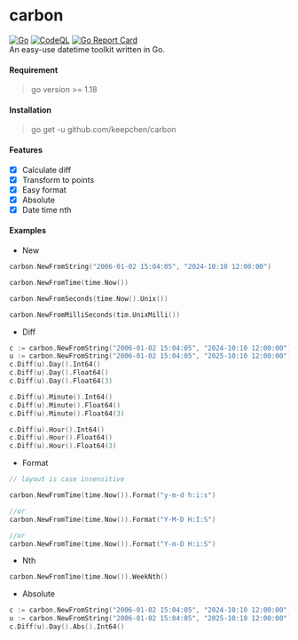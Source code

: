 # carbon  
[![Go](https://github.com/keepchen/carbon/actions/workflows/go.yml/badge.svg)](https://github.com/keepchen/carbon/actions/workflows/go.yml)  [![CodeQL](https://github.com/keepchen/carbon/actions/workflows/codeql.yml/badge.svg)](https://github.com/keepchen/carbon/actions/workflows/codeql.yml)  [![Go Report Card](https://goreportcard.com/badge/github.com/keepchen/carbon)](https://goreportcard.com/report/github.com/keepchen/carbon)    
An easy-use datetime toolkit written in Go.

#### Requirement  
> go version >= 1.18

#### Installation  
> go get -u github.com/keepchen/carbon

#### Features  
- [x] Calculate diff  
- [x] Transform to points  
- [x] Easy format  
- [x] Absolute  
- [x] Date time nth  

#### Examples  
- New  
```go
carbon.NewFromString("2006-01-02 15:04:05", "2024-10:10 12:00:00")

carbon.NewFromTime(time.Now())

carbon.NewFromSeconds(time.Now().Unix())

carbon.NewFromMilliSeconds(tim.UnixMilli())
```  
- Diff
```go
c := carbon.NewFromString("2006-01-02 15:04:05", "2024-10:10 12:00:00")
u := carbon.NewFromString("2006-01-02 15:04:05", "2025-10:10 12:00:00")
c.Diff(u).Day().Int64()
c.Diff(u).Day().Float64()
c.Diff(u).Day().Float64(3)

c.Diff(u).Minute().Int64()
c.Diff(u).Minute().Float64()
c.Diff(u).Minute().Float64(3)

c.Diff(u).Hour().Int64()
c.Diff(u).Hour().Float64()
c.Diff(u).Hour().Float64(3)
```  
- Format  
```go
// layout is case insensitive

carbon.NewFromTime(time.Now()).Format("y-m-d h:i:s")

//or 
carbon.NewFromTime(time.Now()).Format("Y-M-D H:I:S")

//or 
carbon.NewFromTime(time.Now()).Format("Y-m-D H:i:S")
```  
- Nth  
```go
carbon.NewFromTime(time.Now()).WeekNth()
```  
- Absolute  
```go
c := carbon.NewFromString("2006-01-02 15:04:05", "2024-10:10 12:00:00")
u := carbon.NewFromString("2006-01-02 15:04:05", "2025-10:10 12:00:00")
c.Diff(u).Day().Abs().Int64()
```

